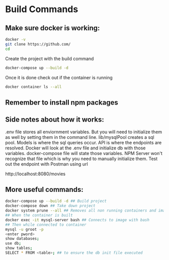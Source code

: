 # Build Commands

## Make sure docker is working:
```bash
docker -v 
git clone https://github.com/
cd  
```
Create the project with the build command 
```bash
docker-compose up --build -d 
```
Once it is done check out if the container is running
```bash
docker container ls --all
```
## Remember to install npm packages

## Side notes about how it works:
.env file stores all enviornment variables. But you will need to initialize them as well by setting them in the command line. 
lib/mysqlPool creates a sql pool. Models is where the sql queries occur. API is where the endpoints are resolved. Docker will 
look at the .env file and initialize db with those variables. docker-compose file will state those variables. NPM Server won't
recognize that file which is why you need to manually initialize them. Test out the endpoint with Postman using url 

http://localhost:8080/movies

## More useful commands:
```bash
docker-compose up --build -d ## Build project
docker-compose down ## Take down project 
docker system prune --all ## Removes all non running containers and images 
## When the container is built
docker exec -it mysql-server bash ## Connects to image with bash
## Then while connected to container 
mysql -u groot -p 
<enter pword>
show databases;
use db;
show tables;
SELECT * FROM <table>; ## to ensure the db init file executed 
```